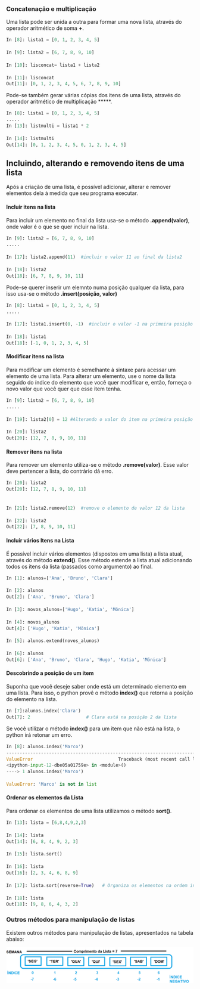 ### <b> Concatenação e multiplicação  </b>

Uma lista pode ser unida a outra para formar uma nova lista, através do operador aritmético de soma **+**.

``` python
In [8]: lista1 = [0, 1, 2, 3, 4, 5]

In [9]: lista2 = [6, 7, 8, 9, 10]

In [10]: lisconcat= lista1 + lista2

In [11]: lisconcat
Out[11]: [0, 1, 2, 3, 4, 5, 6, 7, 8, 9, 10]
```

Pode-se também gerar várias cópias dos itens de uma lista, através do operador aritmético de multiplicação *****.  

``` python
In [8]: lista1 = [0, 1, 2, 3, 4, 5]
.....
In [13]: listmulti = lista1 * 2

In [14]: listmulti
Out[14]: [0, 1, 2, 3, 4, 5, 0, 1, 2, 3, 4, 5]
```

## <b> Incluindo, alterando e removendo itens de uma lista  </b>

Após a criação de uma lista, é possível adicionar, alterar e remover elementos dela à medida que seu programa executar. 

#### <b> Incluir itens na lista </b>

Para incluir um elemento no final da lista usa-se o método **.append(valor)**, onde valor é o que se quer incluir na lista.
```python
In [9]: lista2 = [6, 7, 8, 9, 10]
.....

In [17]: lista2.append(11)  #incluir o valor 11 ao final da lista2

In [18]: lista2
Out[18]: [6, 7, 8, 9, 10, 11]
```
Pode-se querer inserir um elemnto numa posição qualquer da lista, para isso usa-se o método **.insert(posição, valor)**
```python
In [8]: lista1 = [0, 1, 2, 3, 4, 5]
.....

In [17]: lista1.insert(0, -1)  #incluir o valor -1 na primeira posição da lista1

In [18]: lista1
Out[18]: [-1, 0, 1, 2, 3, 4, 5]
```


#### <b> Modificar itens na lista </b>

Para modificar um elemento é semelhante à sintaxe para acessar um elemento de uma lista. Para alterar um elemento, use o nome da lista seguido do índice do elemento que você quer modificar e, então, forneça o novo valor que você quer que esse item tenha.
```python
In [9]: lista2 = [6, 7, 8, 9, 10]
.....

In [19]: lista2[0] = 12 #Alterando o valor do item na primeira posição de 6 para 12

In [20]: lista2
Out[20]: [12, 7, 8, 9, 10, 11]
```
#### <b> Remover itens na lista </b>

Para remover um elemento utiliza-se o método **.remove(valor)**. Esse valor deve pertencer a lista, do contrário dá erro.
```python
In [20]: lista2
Out[20]: [12, 7, 8, 9, 10, 11]


In [21]: lista2.remove(12)  #remove o elemento de valor 12 da lista

In [22]: lista2
Out[22]: [7, 8, 9, 10, 11]
```
#### <b> Incluir vários Itens na Lista </b>

É possível incluir vários elementos (dispostos em uma lista) a lista atual, através do método **extend()**. Esse método estende a lista atual adicionando todos os itens da lista (passados como argumento) ao final. 
``` python
In [1]: alunos=['Ana', 'Bruno', 'Clara']

In [2]: alunos
Out[2]: ['Ana', 'Bruno', 'Clara']

In [3]: novos_alunos=['Hugo', 'Katia', 'Mônica']

In [4]: novos_alunos
Out[4]: ['Hugo', 'Katia', 'Mônica']

In [5]: alunos.extend(novos_alunos)

In [6]: alunos
Out[6]: ['Ana', 'Bruno', 'Clara', 'Hugo', 'Katia', 'Mônica']
```
#### <b> Descobrindo a posição de um item </b>

Suponha que você deseje saber onde está um determinado elemento em uma lista. Para isso, o python provê o método **index()** que retorna a posição do elemento na lista.
``` python
In [7]:alunos.index('Clara')
Out[7]: 2                     # Clara está na posição 2 da lista
```
Se você utilizar o método **index()** para um item que não está na lista, o python irá retonar um erro.
``` python
In [8]: alunos.index('Marco')
---------------------------------------------------------------------------
ValueError                                Traceback (most recent call last)
<ipython-input-12-dbe05a01759e> in <module>()
----> 1 alunos.index('Marco')

ValueError: 'Marco' is not in list
```
#### <b> Ordenar os elementos da Lista </b>

Para ordenar os elementos de uma lista utilizamos o método **sort()**.
``` python
In [13]: lista = [6,8,4,9,2,3]

In [14]: lista
Out[14]: [6, 8, 4, 9, 2, 3]

In [15]: lista.sort()

In [16]: lista
Out[16]: [2, 3, 4, 6, 8, 9]

In [17]: lista.sort(reverse=True)   # Organiza os elementos na ordem inversa

In [18]: lista
Out[18]: [9, 8, 6, 4, 3, 2]

```
### <b>Outros métodos para manipulação de listas</b>
Existem outros métodos para manipulação de listas, apresentados na tabela abaixo:

![lista](/imagens/lista.gif)

